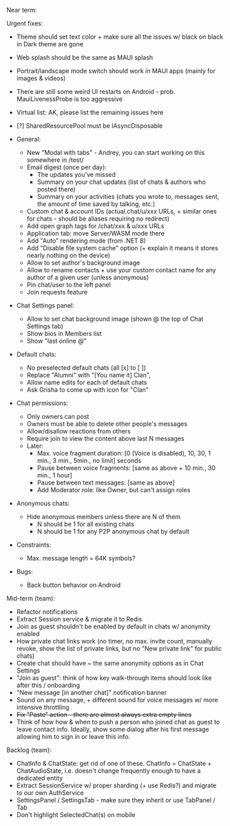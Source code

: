 Near term:

Urgent fixes:
- Theme should set text color + make sure all the issues w/ black on black in Dark theme are gone
- Web splash should be the same as MAUI splash
- Portrait/landscape mode switch should work in MAUI apps (mainly for images & videos)
- There are still some weird UI restarts on Android - prob. MauiLivenessProbe is too aggressive
- Virtual list: AK, please list the remaining issues here
- [?] SharedResourcePool must be IAsyncDisposable

- General:
  - New "Modal with tabs" - Andrey, you can start working on this somewhere in /test/
  - Email digest (once per day):
    - The updates you've missed
    - Summary on your chat updates (list of chats & authors who posted there)
    - Summary on your activities (chats you wrote to, messages sent, the amount of time saved by talking, etc.)
  - Custom chat & account IDs (actual.chat/u/xxx URLs, + similar ones for chats - should be aliases requiring no redirect)
  - Add open graph tags for /chat/xxx & u/xxx URLs
  - Application tab: move Server/WASM mode there
  - Add "Auto" rendering mode (from .NET 8)
  - Add "Disable file system cache" option (+ explain it means it stores nearly nothing on the device)
  - Allow to set author's background image
  - Allow to rename contacts + use your custom contact name for any author of a given user (unless anonymous)
  - Pin chat/user to the left panel
  - Join requests feature
- Chat Settings panel:
  - Allow to set chat background image (shown @ the top of Chat Settings tab)
  - Show bios in Members list
  - Show "last online @"
- Default chats:
  - No preselected default chats (all [x] to [ ])
  - Replace "Alumni" with "[You name it] Clan", 
  - Allow name edits for each of default chats
  - Ask Grisha to come up with icon for "Clan"
- Chat permissions:
  - Only owners can post
  - Owners must be able to delete other people's messages
  - Allow/disallow reactions from others
  - Require join to view the content above last N messages
  - Later:
    - Max. voice fragment duration: [0 (Voice is disabled), 10, 30, 1 min., 3 min., 5min., no limit] seconds
    - Pause between voice fragments: [same as above + 10 min., 30 min., 1 hour]
    - Pause between text messages: [same as above]
    - Add Moderator role: like Owner, but can't assign roles
- Anonymous chats:
  - Hide anonymous members unless there are N of them 
    - N should be 1 for all existing chats
    - N should be 1 for any P2P anonymous chat by default  
- Constraints:
  - Max. message length = 64K symbols?

- Bugs:
  - Back button behavior on Android

Mid-term (team):
- Refactor notifications
- Extract Session service & migrate it to Redis
- Join as guest shouldn't be enabled by default in chats w/ anonymity enabled
- How private chat links work (no timer, no max. invite count, manually revoke, show the list of private links, but no "New private link" for public chats)
- Create chat should have ~ the same anonymity options as in Chat Settings
- "Join as guest": think of how key walk-through items should look like after this / onboarding
- "New message [in another chat]" notification banner
- Sound on any message, + different sound for voice messages w/ more intensive throttling
- ~~Fix "Paste" action - there are almost always extra empty lines~~
- Think of how how & when to push a person who joined chat as guest to leave contact info. Ideally, show some dialog after his first message allowing him to sign in or leave this info.

Backlog (team):

- ChatInfo & ChatState: get rid of one of these. ChatInfo = ChatState + ChatAudioState, i.e. doesn't change frequently enough to have a dedicated entity
- Extract SessionService w/ proper sharding (+ use Redis?) and migrate to our own AuthService
- SettingsPanel / SettingsTab - make sure they inherit or use TabPanel / Tab
- Don't highlight SelectedChat(s) on mobile

